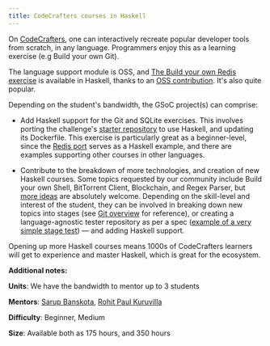 ```yaml
---
title: CodeCrafters courses in Haskell
---
```


On [CodeCrafters](https://codecrafters.io), one can interactively recreate popular developer tools from scratch, in any language. Programmers enjoy this as a learning exercise (e.g Build your own Git).

The language support module is OSS, and [The Build your own Redis exercise](https://app.codecrafters.io/courses/redis/overview) is available in Haskell, thanks to an [OSS contribution](https://github.com/codecrafters-io/languages/pull/26/files). It's also quite popular. 

Depending on the student's bandwidth, the GSoC project(s) can comprise:

* Add Haskell support for the Git and SQLite exercises. This involves porting the challenge's [starter repository](https://github.com/codecrafters-io/languages/tree/master/starter_templates/git) to use Haskell, and updating its Dockerfile. This exercise is particularly great as a beginner-level, since the [Redis port](https://github.com/codecrafters-io/languages/pull/26/files) serves as a Haskell example, and there are examples supporting other courses in other languages.

* Contribute to the breakdown of more technologies, and creation of new Haskell courses. Some topics requested by our community include Build your own Shell, BitTorrent Client, Blockchain, and Regex Parser, but [more ideas](https://github.com/danistefanovic/build-your-own-x) are absolutely welcome. Depending on the skill-level and interest of the student, they can be involved in breaking down new topics into stages (see [Git overview](https://app.codecrafters.io/courses/git/overview) for reference), or creating a language-agnostic tester repository as per a spec ([example of a very simple stage test](https://github.com/codecrafters-io/git-tester/blob/master/internal/stage_init.go)) — and adding Haskell support.


Opening up more Haskell courses means 1000s of CodeCrafters learners will get to experience and master Haskell, which is great for the ecosystem. 

**Additional notes:** 

**Units**: We have the bandwidth to mentor up to 3 students

**Mentors**: [Sarup Banskota](https://github.com/sarupbanskota), [Rohit Paul Kuruvilla](https://github.com/rohitpaulk)

**Difficulty**: Beginner, Medium

**Size**: Available both as 175 hours, and 350 hours

